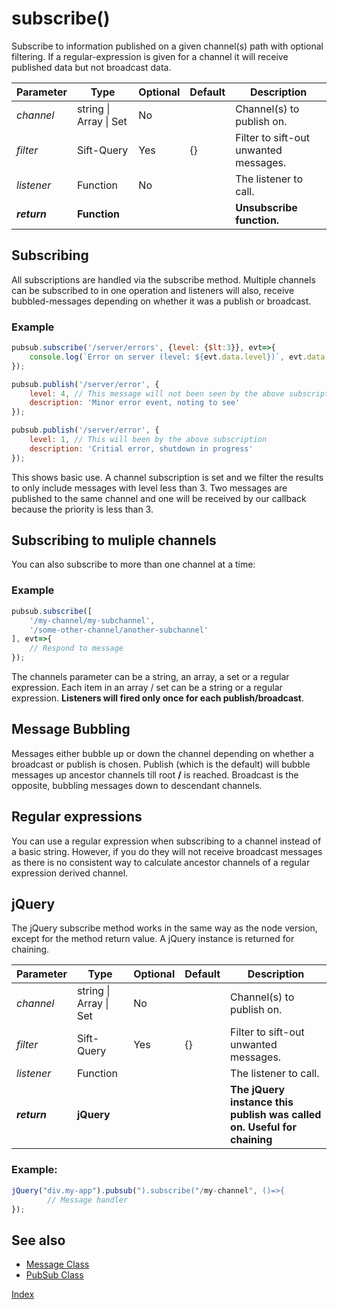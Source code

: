 # subscribe()

Subscribe to information published on a given channel(s) path with optional filtering. If a regular-expression is given for a channel it will receive published data but not broadcast data.

 | Parameter | Type | Optional | Default | Description |
 | --- | --- | --- | --- | --- |
 | *channel* | string \| Array \| Set | No | | Channel(s) to publish on. |
 | *filter* | Sift-Query | Yes | {} | Filter to sift-out unwanted messages. |
 | *listener* | Function | No | | The listener to call. |
 | ***return*** | **Function** | | |**Unsubscribe function.** |
 
 ## Subscribing

All subscriptions are handled via the subscribe method.  Multiple channels can be subscribed to in one operation and listeners will also, receive bubbled-messages depending on whether it was a publish or broadcast.

 ### Example

```javascript
pubsub.subscribe('/server/errors', {level: {$lt:3}}, evt=>{
    console.log(`Error on server (level: ${evt.data.level})`, evt.data.description);
});

pubsub.publish('/server/error', {
    level: 4, // This message will not been seen by the above subscription.
    description: 'Minor error event, noting to see'
}); 

pubsub.publish('/server/error', {
    level: 1, // This will been by the above subscription
    description: 'Critial error, shutdown in progress'
}); 
```

This shows basic use.  A channel subscription is set and we filter the results to only include messages with level less than 3.  Two messages are published to the same channel and one will be received by our callback because the priority is less than 3.

## Subscribing to muliple channels

You can also subscribe to more than one channel at a time:

### Example

```javascript
pubsub.subscribe([
    '/my-channel/my-subchannel',
    '/some-other-channel/another-subchannel'
], evt=>{
    // Respond to message
});
```

The channels parameter can be a string, an array, a set or a regular expression. Each item in an array / set can be a string or a regular expression. **Listeners will fired only once for each publish/broadcast**.

## Message Bubbling

Messages either bubble up or down the channel depending on whether a broadcast or publish is chosen.  Publish (which is the default) will bubble messages up ancestor channels till root **/** is reached.  Broadcast is the opposite, bubbling messages down to descendant channels.

## Regular expressions

You can use a regular expression when subscribing to a channel instead of a basic string.  However, if you do they will not receive broadcast messages as there is no consistent way to calculate ancestor channels of a regular expression derived channel.
  
## jQuery

The jQuery subscribe method works in the same way as the node version, except for the method return value.  A jQuery instance is returned for chaining.

 | Parameter | Type | Optional | Default | Description |
 | --- | --- | --- | --- | --- |
 | *channel* | string \| Array \| Set | No | | Channel(s) to publish on. |
 | *filter* | Sift-Query | Yes | {} | Filter to sift-out unwanted messages. |
 | *listener* | Function | | | The listener to call. |
 | ***return*** | **jQuery** | | | **The jQuery instance this publish was called on.  Useful for chaining** |



  ### Example:
```javascript
jQuery("div.my-app").pubsub(").subscribe("/my-channel", ()=>{
		// Message handler
}); 
```

## See also
  
 * [Message Class](../Message/index.md)
 * [PubSub Class](./index.md)
   

  [Index](../../ReadMe.md)
 